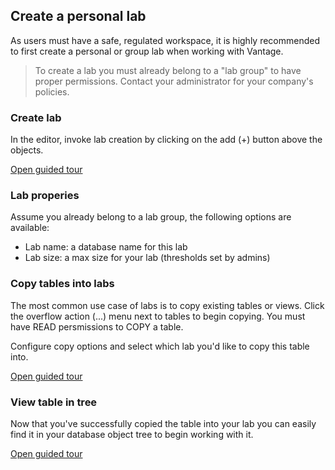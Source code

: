 ## Create a personal lab

As users must have a safe, regulated workspace, it is highly recommended to first create a personal or group lab when working with Vantage.

> To create a lab you must already belong to a "lab group" to have proper permissions. Contact your administrator for your company's policies.

### Create lab

In the editor, invoke lab creation by clicking on the add (+) button above the objects.

<a href="#">Open guided tour</a>

### Lab properies

Assume you already belong to a lab group, the following options are available:

- Lab name: a database name for this lab
- Lab size: a max size for your lab (thresholds set by admins)

### Copy tables into labs

The most common use case of labs is to copy existing tables or views. Click the overflow action (...) menu next to tables to begin copying. You must have READ persmissions to COPY a table.

Configure copy options and select which lab you'd like to copy this table into.

<a href="#">Open guided tour</a>

### View table in tree

Now that you've successfully copied the table into your lab you can easily find it in your database object tree to begin working with it.

<a href="#">Open guided tour</a>